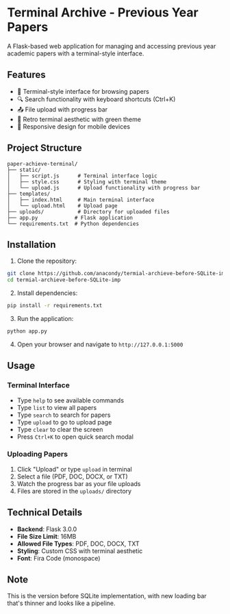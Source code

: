 # Terminal Archive - Previous Year Papers

A Flask-based web application for managing and accessing previous year academic papers with a terminal-style interface.

## Features

- 📁 Terminal-style interface for browsing papers
- 🔍 Search functionality with keyboard shortcuts (Ctrl+K)
- 📤 File upload with progress bar
- 🎨 Retro terminal aesthetic with green theme
- 📱 Responsive design for mobile devices

## Project Structure

```
paper-achieve-terminal/
├── static/
│   ├── script.js      # Terminal interface logic
│   ├── style.css      # Styling with terminal theme
│   └── upload.js      # Upload functionality with progress bar
├── templates/
│   ├── index.html     # Main terminal interface
│   └── upload.html    # Upload page
├── uploads/           # Directory for uploaded files
├── app.py            # Flask application
└── requirements.txt  # Python dependencies
```

## Installation

1. Clone the repository:
```bash
git clone https://github.com/anacondy/termial-archieve-before-SQLite-imp.git
cd termial-archieve-before-SQLite-imp
```

2. Install dependencies:
```bash
pip install -r requirements.txt
```

3. Run the application:
```bash
python app.py
```

4. Open your browser and navigate to `http://127.0.0.1:5000`

## Usage

### Terminal Interface
- Type `help` to see available commands
- Type `list` to view all papers
- Type `search` to search for papers
- Type `upload` to go to upload page
- Type `clear` to clear the screen
- Press `Ctrl+K` to open quick search modal

### Uploading Papers
1. Click "Upload" or type `upload` in terminal
2. Select a file (PDF, DOC, DOCX, or TXT)
3. Watch the progress bar as your file uploads
4. Files are stored in the `uploads/` directory

## Technical Details

- **Backend**: Flask 3.0.0
- **File Size Limit**: 16MB
- **Allowed File Types**: PDF, DOC, DOCX, TXT
- **Styling**: Custom CSS with terminal aesthetic
- **Font**: Fira Code (monospace)

## Note

This is the version before SQLite implementation, with new loading bar that's thinner and looks like a pipeline.
